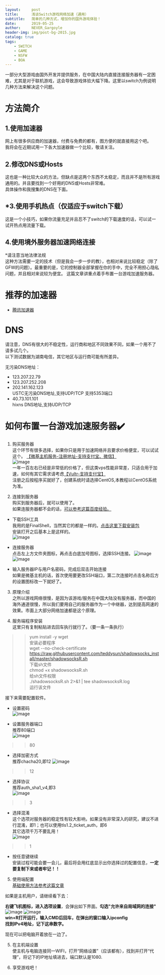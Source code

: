 ```yaml
---
layout:     post
title:      浅谈Switch游戏网络加速（通用）
subtitle:   简单的几种方式，增加你的国外游戏体验！
date:       2019-05-25
author:     NEVER_Gargoyle
header-img: img/post-bg-2015.jpg
catalog: true
tags:
    - SWITCH
    - GAME
    - NSFW
    - BOA
---
```


一部分大型游戏由国外开发并提供服务，在中国大陆内直接连接服务器有一定困难，尤其是对于联机游戏，这会导致游戏体验大幅下降。这里以switch为例说明几种方法来解决这个问题。

# 方法简介
## 1.使用加速器  
网上有很多供应商的加速器，付费与免费的都有，图方便的就直接用这个吧。  
我将会在近期试用一下各大加速器做一个比较，敬请关注。

## 2.修改DNS或Hosts  
这也是一种比较大众的方法，但缺点是这两个东西不太稳定，而且并不是所有游戏通用的。并且要找到一个好用的DNS或Hosts非常难。  
具体操作和我搜集的DNS在下面。

## *3.使用手机热点（仅适应于switch下载）  
这是一个小技巧，如果你流量充足并且忍不了switch的下载速度的话，可以试一试开热点用流量下载。

## 4.使用境外服务器加速网络连接  
*请注意当地法律法规  
这种方法需要一定的技术（但是我会一步一步的教），也相对来说比较稳定（除了GFW的问题）。最重要的是，它的控制器全部掌握在你的手中，完全不用担心隐私问题，并且相对来说较为便宜。
这篇文章讲重点着手布置一台游戏加速服务器。

# 推荐的加速器  

- [腾讯加速器](https://jiasu.qq.com/)

# DNS  

请注意，DNS有很大的不稳定性，运行商和地区不同效果不同，如果一个用不了请多试几个。  
以下测试数据为湖南电信，其它地区与运行商可能有所差异。

无污染DNS地址： 
- 123.207.22.79   
- 123.207.252.208  
- 202.141.162.123  
USTC无污染DNS地址,支持UDP/TCP 支持5353端口  
- 40.73.101.101  
hixns DNS地址,支持UDP/TCP

# 如何布置一台游戏加速服务器✔️  

1. 购买服务器  
这个环节有很多选择，如果你只是用于加速网络并且要求价格便宜，可以试试这个。
[【微基主机服务-注册地址-支持支付宝、微信】](https://idc.wiki/aff.php?aff=187)  
![image](https://user-images.githubusercontent.com/40263799/58707939-e8a09480-83e8-11e9-9c92-601ba11b7b05.png)  
一年一百左右已经是非常低的价格了，但这类vps性能非常差，只适合用于加速，如何有其它需求请考虑[【Vultr-支持支付宝】](https://www.vultr.com/?ref=7475348)  
注册之后按程序买就好了，创建系统时请选择CentOS,本教程以CentOS系统为准。

2. 连接到服务器  
购买到服务器后，就可以使用了。  
如果连服务器都不会的话，[可以参考这篇百度经验。](https://jingyan.baidu.com/article/3aed632e2b68da70108091d2.html)  
- 下载SSH工具  
我用的是FinalShell，当然其它的都是一样的。[点击这里下载安装包](http://www.hostbuf.com/downloads/finalshell_install.exe)  
安装打开之后基本上是这样的。  
![image](https://user-images.githubusercontent.com/40263799/58745162-d160b600-847f-11e9-823f-876d9926efed.png)  

- 连接服务器  
点击左上方文件夹图标，再点击白底加号图标，选择SSH连接。
![image](https://user-images.githubusercontent.com/40263799/58745190-51871b80-8480-11e9-8ed3-b94c34df819a.png)
![image](https://user-images.githubusercontent.com/40263799/58745196-6ebbea00-8480-11e9-9f24-473ec8f68ace.png)

- 输入服务器IP与用户名密码，完成后双击开始连接  
如果是微基主机的话，首次使用要更改SSH端口，第二次连接时点击名称后方的设置图标改一下就好了。  

3. 原理介绍  
之所以游戏网络很慢，是因为该游戏/服务在中国大陆没有服务器，而中国的海外通道很慢，所以我们要用自己的服务器作为一个中继器，达到提高网速的效果。市面上大部分网络加速都是这个原理。

4. 服务端程序安装  
这里只有复制粘贴进去回车执行就行了。（要一条一条执行）  
>> yum install -y wget  
>安装必要程序  
>> wget --no-check-certificate https://raw.githubusercontent.com/teddysun/shadowsocks_install/master/shadowsocksR.sh  
> 下载sh文件    
>> chmod +x shadowsocksR.sh  
> 给sh文件权限  
>> ./shadowsocksR.sh 2>&1 | tee shadowsocksR.log  
> 运行该文件   


接下来需要配置软件。  
- 设置密码  
![image](https://user-images.githubusercontent.com/40263799/58745454-d4f63c00-8483-11e9-9ae6-0c962cf6c2f5.png)

- 设置服务器端口  
推荐80端口  
![image](https://user-images.githubusercontent.com/40263799/58745465-f48d6480-8483-11e9-87ff-e3e8707a49b4.png)

>> 80

- 选择加密方式  
推荐chacha20,即12
![image](https://user-images.githubusercontent.com/40263799/58745486-3e764a80-8484-11e9-845a-09eb59442501.png)

>> 12

- 选择协议  
推荐auth_sha1_v4,即3  
![image](https://user-images.githubusercontent.com/40263799/58745527-a88eef80-8484-11e9-9a3a-8b76fb8cc733.png)

>> 3

- 选择混淆  
这个选项对服务器的稳定性有较大影响，如果没有非常深入的研究，建议不进行混淆，即1；也可以使用tls1.2_ticket_auth，即6  
其它选项千万不要乱用！  
![image](https://user-images.githubusercontent.com/40263799/58745551-d116e980-8484-11e9-8f6a-6b05ab90ab16.png)

>> 1

- 按任意键继续  
安装过程可能会要一会儿，最后将会用红底显示出你选择过的配置信息，**一定要复制下来或者牢记！！**  

5. 使用端配置  
[基础使用方法参考这篇文章](https://www.jianshu.com/p/c5582a496a3f)  

如果是主机用户，请继续看下去：  
 
**右键飞机图标，进入选项设置**，会弹出如下界面。**勾选"允许来自局域网的连接"**  
![image](https://user-images.githubusercontent.com/40263799/58745751-6a46ff80-8487-11e9-8dc9-86ad5e67072a.png) 
![image](https://user-images.githubusercontent.com/40263799/58745758-85b20a80-8487-11e9-96fb-85d05388b1db.png)  
**win+R打开运行，输入CMD后回车，在弹出的窗口输入ipconfig**  
**找到IPv4地址，记下这串数字。**  

现在可以把电脑开着放在一边了。

5. 在主机端设置  
使主机与电脑连接同一WIFI，打开“网络设置”（应该都有），找到并打开“代理”，将记下的IP地址填进去，端口默认是1080.

6. 享受游戏吧！

